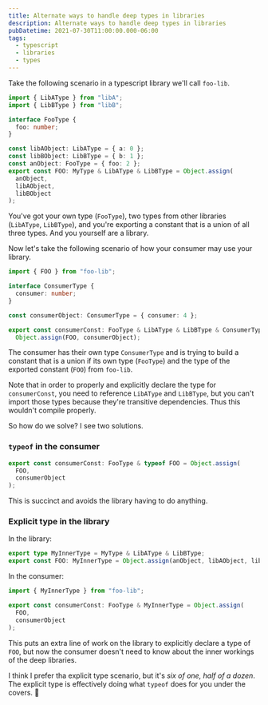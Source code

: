 ```yaml
---
title: Alternate ways to handle deep types in libraries
description: Alternate ways to handle deep types in libraries
pubDatetime: 2021-07-30T11:00:00.000-06:00
tags:
  - typescript
  - libraries
  - types
---
```


Take the following scenario in a typescript library we'll call `foo-lib`.

```typescript
import { LibAType } from "libA";
import { LibBType } from "libB";

interface FooType {
  foo: number;
}

const libAObject: LibAType = { a: 0 };
const libBObject: LibBType = { b: 1 };
const anObject: FooType = { foo: 2 };
export const FOO: MyType & LibAType & LibBType = Object.assign(
  anObject,
  libAObject,
  libBObject
);
```

You've got your own type (`FooType`), two types from other libraries (`LibAType`, `LibBType`),
and you're exporting a constant that is a union of all three types.
And you yourself are a library.

Now let's take the following scenario of how your consumer may use your library.

```typescript
import { FOO } from "foo-lib";

interface ConsumerType {
  consumer: number;
}

const consumerObject: ConsumerType = { consumer: 4 };

export const consumerConst: FooType & LibAType & LibBType & ConsumerType =
  Object.assign(FOO, consumerObject);
```

The consumer has their own type `ConsumerType` and is trying to build a constant that is a union if its own type (`FooType`)
and the type of the exported constant (`FOO`) from `foo-lib`.

Note that in order to properly and explicitly declare the type for `consumerConst`, you need to reference `LibAType` and `LibBType`,
but you can't import those types because they're transitive dependencies. Thus this wouldn't compile properly.

So how do we solve? I see two solutions.

### `typeof` in the consumer

```typescript
export const consumerConst: FooType & typeof FOO = Object.assign(
  FOO,
  consumerObject
);
```

This is succinct and avoids the library having to do anything.

### Explicit type in the library

In the library:

```typescript
export type MyInnerType = MyType & LibAType & LibBType;
export const FOO: MyInnerType = Object.assign(anObject, libAObject, libBObject);
```

In the consumer:

```typescript
import { MyInnerType } from "foo-lib";

export const consumerConst: FooType & MyInnerType = Object.assign(
  FOO,
  consumerObject
);
```

This puts an extra line of work on the library to explicitly declare a type of `FOO`,
but now the consumer doesn't need to know about the inner workings of the deep libraries.

I think I prefer tha explicit type scenario, but it's _six of one, half of a dozen_.
The explicit type is effectively doing what `typeof` does for you under the covers. 🤷
